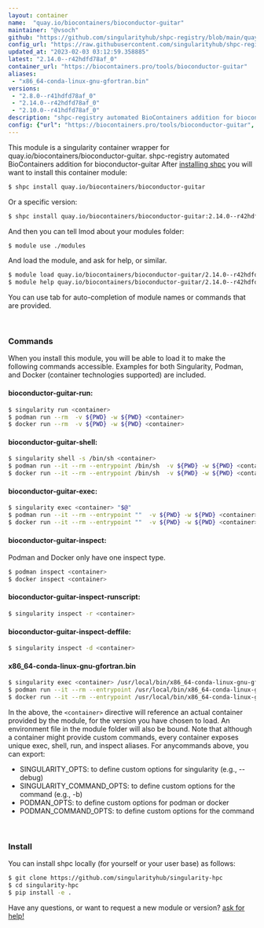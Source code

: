 ```yaml
---
layout: container
name:  "quay.io/biocontainers/bioconductor-guitar"
maintainer: "@vsoch"
github: "https://github.com/singularityhub/shpc-registry/blob/main/quay.io/biocontainers/bioconductor-guitar/container.yaml"
config_url: "https://raw.githubusercontent.com/singularityhub/shpc-registry/main/quay.io/biocontainers/bioconductor-guitar/container.yaml"
updated_at: "2023-02-03 03:12:59.358885"
latest: "2.14.0--r42hdfd78af_0"
container_url: "https://biocontainers.pro/tools/bioconductor-guitar"
aliases:
 - "x86_64-conda-linux-gnu-gfortran.bin"
versions:
 - "2.8.0--r41hdfd78af_0"
 - "2.14.0--r42hdfd78af_0"
 - "2.10.0--r41hdfd78af_0"
description: "shpc-registry automated BioContainers addition for bioconductor-guitar"
config: {"url": "https://biocontainers.pro/tools/bioconductor-guitar", "maintainer": "@vsoch", "description": "shpc-registry automated BioContainers addition for bioconductor-guitar", "latest": {"2.14.0--r42hdfd78af_0": "sha256:6b7a70274ae67005a211ce5ea18b826de2c2063e13e0fe899b3b689582dbbde6"}, "tags": {"2.8.0--r41hdfd78af_0": "sha256:981df27e5f77e1ad25f7595f116aaff11ee15851295a004b3d5c3e2a5919a75b", "2.14.0--r42hdfd78af_0": "sha256:6b7a70274ae67005a211ce5ea18b826de2c2063e13e0fe899b3b689582dbbde6", "2.10.0--r41hdfd78af_0": "sha256:ae0a9c96a7df734dd67820350ebffd4b7659d6395fba0d4528012c4298bc88d8"}, "docker": "quay.io/biocontainers/bioconductor-guitar", "aliases": {"x86_64-conda-linux-gnu-gfortran.bin": "/usr/local/bin/x86_64-conda-linux-gnu-gfortran.bin"}}
---
```


This module is a singularity container wrapper for quay.io/biocontainers/bioconductor-guitar.
shpc-registry automated BioContainers addition for bioconductor-guitar
After [installing shpc](#install) you will want to install this container module:


```bash
$ shpc install quay.io/biocontainers/bioconductor-guitar
```

Or a specific version:

```bash
$ shpc install quay.io/biocontainers/bioconductor-guitar:2.14.0--r42hdfd78af_0
```

And then you can tell lmod about your modules folder:

```bash
$ module use ./modules
```

And load the module, and ask for help, or similar.

```bash
$ module load quay.io/biocontainers/bioconductor-guitar/2.14.0--r42hdfd78af_0
$ module help quay.io/biocontainers/bioconductor-guitar/2.14.0--r42hdfd78af_0
```

You can use tab for auto-completion of module names or commands that are provided.

<br>

### Commands

When you install this module, you will be able to load it to make the following commands accessible.
Examples for both Singularity, Podman, and Docker (container technologies supported) are included.

#### bioconductor-guitar-run:

```bash
$ singularity run <container>
$ podman run --rm  -v ${PWD} -w ${PWD} <container>
$ docker run --rm  -v ${PWD} -w ${PWD} <container>
```

#### bioconductor-guitar-shell:

```bash
$ singularity shell -s /bin/sh <container>
$ podman run --it --rm --entrypoint /bin/sh  -v ${PWD} -w ${PWD} <container>
$ docker run --it --rm --entrypoint /bin/sh  -v ${PWD} -w ${PWD} <container>
```

#### bioconductor-guitar-exec:

```bash
$ singularity exec <container> "$@"
$ podman run --it --rm --entrypoint ""  -v ${PWD} -w ${PWD} <container> "$@"
$ docker run --it --rm --entrypoint ""  -v ${PWD} -w ${PWD} <container> "$@"
```

#### bioconductor-guitar-inspect:

Podman and Docker only have one inspect type.

```bash
$ podman inspect <container>
$ docker inspect <container>
```

#### bioconductor-guitar-inspect-runscript:

```bash
$ singularity inspect -r <container>
```

#### bioconductor-guitar-inspect-deffile:

```bash
$ singularity inspect -d <container>
```


#### x86_64-conda-linux-gnu-gfortran.bin

```bash
$ singularity exec <container> /usr/local/bin/x86_64-conda-linux-gnu-gfortran.bin
$ podman run --it --rm --entrypoint /usr/local/bin/x86_64-conda-linux-gnu-gfortran.bin   -v ${PWD} -w ${PWD} <container> -c " $@"
$ docker run --it --rm --entrypoint /usr/local/bin/x86_64-conda-linux-gnu-gfortran.bin   -v ${PWD} -w ${PWD} <container> -c " $@"
```



In the above, the `<container>` directive will reference an actual container provided
by the module, for the version you have chosen to load. An environment file in the
module folder will also be bound. Note that although a container
might provide custom commands, every container exposes unique exec, shell, run, and
inspect aliases. For anycommands above, you can export:

 - SINGULARITY_OPTS: to define custom options for singularity (e.g., --debug)
 - SINGULARITY_COMMAND_OPTS: to define custom options for the command (e.g., -b)
 - PODMAN_OPTS: to define custom options for podman or docker
 - PODMAN_COMMAND_OPTS: to define custom options for the command

<br>

### Install

You can install shpc locally (for yourself or your user base) as follows:

```bash
$ git clone https://github.com/singularityhub/singularity-hpc
$ cd singularity-hpc
$ pip install -e .
```

Have any questions, or want to request a new module or version? [ask for help!](https://github.com/singularityhub/singularity-hpc/issues)